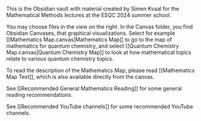This is the Obsidian vault with material created by Simen Kvaal for the Mathematical Methods lectures at the ESQC 2024 summer school.

You may choose files in the view on the right. In the Canvas folder, you find Obsidian Canvases, that graphical visualizations. Select for example [[Mathematics Map.canvas|Mathematics Map]] to go to the map of mathematics for quantum chemistry, and select [[Quantum Chemistry Map.canvas|Quantum Chemistry Map]] to look at how mathematical topics relate to various quantum chemistry topics.

To read the description of the Mathematics Map, please read [[Mathematics Map Text]], which is also available directly from the canvas.

See  [[Recommended General Mathematics Reading]] for some general reading recommendations.

See [[Recommended YouTube channels]] for some recommended YouTube channels.





